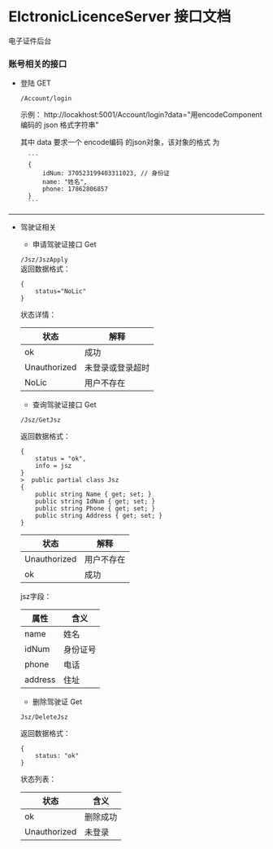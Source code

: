 # ElctronicLicenceServer 接口文档
电子证件后台

### 账号相关的接口

- 登陆 GET

    ```/Account/login```   

    示例： http://locakhost:5001/Account/login?data="用encodeComponent编码的 json 格式字符串"
    
    其中 data 要求一个  encode编码 的json对象，该对象的格式 为 
    
        ```
        {
            idNum: 370523199403311023, // 身份证
            name: "姓名", 
            phone: 17862806857
        }
        ```
---------------

- 驾驶证相关
    - 申请驾驶证接口 Get

    ```/Jsz/JszApply```    
    返回数据格式：
    ```
    {
        status="NoLic"
    }
    ```
    状态详情：

    |状态|解释|
    |-|-|
    |ok|成功|
    |Unauthorized|未登录或登录超时|
    |NoLic|用户不存在|

    - 查询驾驶证接口 Get

    ```/Jsz/GetJsz```

    返回数据格式：
    ```
    {
        status = "ok",
        info = jsz
    }
    >  public partial class Jsz
    {
        public string Name { get; set; }
        public string IdNum { get; set; }
        public string Phone { get; set; }
        public string Address { get; set; }
    }
    ```
    |状态|解释|
    |-|-|
    |Unauthorized|用户不存在|
    |ok| 成功|

    jsz字段：
    
    |属性|含义|
    |-|-|
    |name|姓名|
    |idNum| 身份证号|
    |phone|电话|
    |address|住址|

    - 删除驾驶证 Get

    ```Jsz/DeleteJsz```

    返回数据格式：

    ```
    {
        status: "ok"
    }
    ```
    状态列表：

    |状态|含义|
    |-|-|
    |ok|删除成功|
    |Unauthorized|未登录|


      
        



